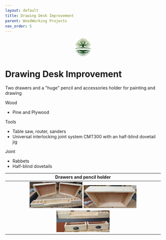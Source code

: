 ```yaml
---
layout: default
title: Drawing Desk Improvement
parent: WoodWorking Projects
nav_order: 5
---
```

<center>
<img src="media/Lignarius.png" width="10%" height="10%" align="middle"/>
</center>

# Drawing Desk Improvement

Two drawers and a "huge" pencil and accessories holder for painting and drawing

Wood
* Pine and Plywood

Tools
* Table saw, router, sanders
* Universal interlocking joint system CMT300 with an half-blind dovetail jig

Joint
* Rabbets
* Half-blind dovetails

|                                                                         Drawers and pencil holder                                                                         |
|:-------------------------------------------------------------------------------------------------------------------------------------------------------------------------:|
| <img alt="image" height="35%" src="/media/Drawers_Pencil_Holder.jpg" width="35%"/>  <img alt="image" height="35%" src="/media/Drawers_Pencil_Holder_1.jpg" width="35%"/>  | 
|                                           <img alt="image" height="35%" src="/media/Drawers_Pencil_Holder_2.jpg" width="35%"/>                                            | 
